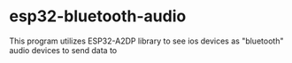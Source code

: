 # esp32-bluetooth-audio

This program utilizes ESP32-A2DP library to see ios devices as "bluetooth" audio devices to send data to
